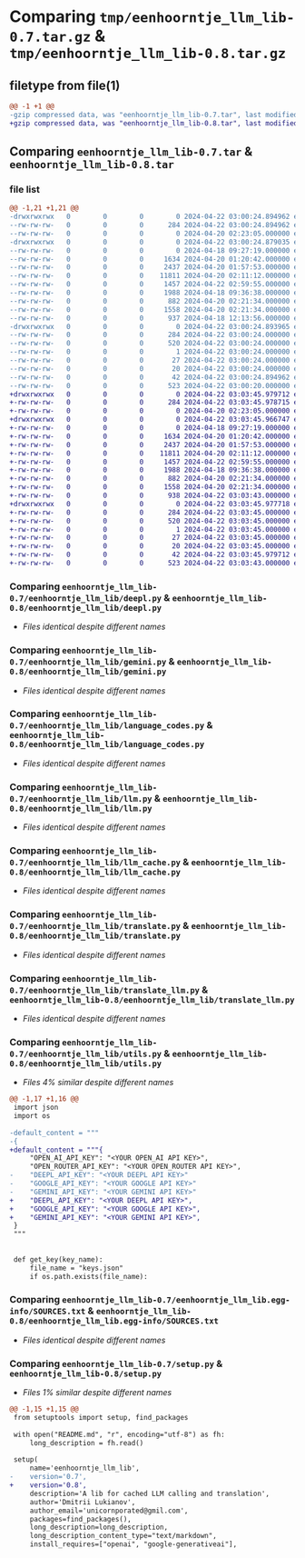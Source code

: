 # Comparing `tmp/eenhoorntje_llm_lib-0.7.tar.gz` & `tmp/eenhoorntje_llm_lib-0.8.tar.gz`

## filetype from file(1)

```diff
@@ -1 +1 @@
-gzip compressed data, was "eenhoorntje_llm_lib-0.7.tar", last modified: Mon Apr 22 03:00:24 2024, max compression
+gzip compressed data, was "eenhoorntje_llm_lib-0.8.tar", last modified: Mon Apr 22 03:03:45 2024, max compression
```

## Comparing `eenhoorntje_llm_lib-0.7.tar` & `eenhoorntje_llm_lib-0.8.tar`

### file list

```diff
@@ -1,21 +1,21 @@
-drwxrwxrwx   0        0        0        0 2024-04-22 03:00:24.894962 eenhoorntje_llm_lib-0.7/
--rw-rw-rw-   0        0        0      284 2024-04-22 03:00:24.894962 eenhoorntje_llm_lib-0.7/PKG-INFO
--rw-rw-rw-   0        0        0        0 2024-04-20 02:23:05.000000 eenhoorntje_llm_lib-0.7/README.md
-drwxrwxrwx   0        0        0        0 2024-04-22 03:00:24.879035 eenhoorntje_llm_lib-0.7/eenhoorntje_llm_lib/
--rw-rw-rw-   0        0        0        0 2024-04-18 09:27:19.000000 eenhoorntje_llm_lib-0.7/eenhoorntje_llm_lib/__init__.py
--rw-rw-rw-   0        0        0     1634 2024-04-20 01:20:42.000000 eenhoorntje_llm_lib-0.7/eenhoorntje_llm_lib/deepl.py
--rw-rw-rw-   0        0        0     2437 2024-04-20 01:57:53.000000 eenhoorntje_llm_lib-0.7/eenhoorntje_llm_lib/gemini.py
--rw-rw-rw-   0        0        0    11811 2024-04-20 02:11:12.000000 eenhoorntje_llm_lib-0.7/eenhoorntje_llm_lib/language_codes.py
--rw-rw-rw-   0        0        0     1457 2024-04-22 02:59:55.000000 eenhoorntje_llm_lib-0.7/eenhoorntje_llm_lib/llm.py
--rw-rw-rw-   0        0        0     1988 2024-04-18 09:36:38.000000 eenhoorntje_llm_lib-0.7/eenhoorntje_llm_lib/llm_cache.py
--rw-rw-rw-   0        0        0      882 2024-04-20 02:21:34.000000 eenhoorntje_llm_lib-0.7/eenhoorntje_llm_lib/translate.py
--rw-rw-rw-   0        0        0     1558 2024-04-20 02:21:34.000000 eenhoorntje_llm_lib-0.7/eenhoorntje_llm_lib/translate_llm.py
--rw-rw-rw-   0        0        0      937 2024-04-18 12:13:56.000000 eenhoorntje_llm_lib-0.7/eenhoorntje_llm_lib/utils.py
-drwxrwxrwx   0        0        0        0 2024-04-22 03:00:24.893965 eenhoorntje_llm_lib-0.7/eenhoorntje_llm_lib.egg-info/
--rw-rw-rw-   0        0        0      284 2024-04-22 03:00:24.000000 eenhoorntje_llm_lib-0.7/eenhoorntje_llm_lib.egg-info/PKG-INFO
--rw-rw-rw-   0        0        0      520 2024-04-22 03:00:24.000000 eenhoorntje_llm_lib-0.7/eenhoorntje_llm_lib.egg-info/SOURCES.txt
--rw-rw-rw-   0        0        0        1 2024-04-22 03:00:24.000000 eenhoorntje_llm_lib-0.7/eenhoorntje_llm_lib.egg-info/dependency_links.txt
--rw-rw-rw-   0        0        0       27 2024-04-22 03:00:24.000000 eenhoorntje_llm_lib-0.7/eenhoorntje_llm_lib.egg-info/requires.txt
--rw-rw-rw-   0        0        0       20 2024-04-22 03:00:24.000000 eenhoorntje_llm_lib-0.7/eenhoorntje_llm_lib.egg-info/top_level.txt
--rw-rw-rw-   0        0        0       42 2024-04-22 03:00:24.894962 eenhoorntje_llm_lib-0.7/setup.cfg
--rw-rw-rw-   0        0        0      523 2024-04-22 03:00:20.000000 eenhoorntje_llm_lib-0.7/setup.py
+drwxrwxrwx   0        0        0        0 2024-04-22 03:03:45.979712 eenhoorntje_llm_lib-0.8/
+-rw-rw-rw-   0        0        0      284 2024-04-22 03:03:45.978715 eenhoorntje_llm_lib-0.8/PKG-INFO
+-rw-rw-rw-   0        0        0        0 2024-04-20 02:23:05.000000 eenhoorntje_llm_lib-0.8/README.md
+drwxrwxrwx   0        0        0        0 2024-04-22 03:03:45.966747 eenhoorntje_llm_lib-0.8/eenhoorntje_llm_lib/
+-rw-rw-rw-   0        0        0        0 2024-04-18 09:27:19.000000 eenhoorntje_llm_lib-0.8/eenhoorntje_llm_lib/__init__.py
+-rw-rw-rw-   0        0        0     1634 2024-04-20 01:20:42.000000 eenhoorntje_llm_lib-0.8/eenhoorntje_llm_lib/deepl.py
+-rw-rw-rw-   0        0        0     2437 2024-04-20 01:57:53.000000 eenhoorntje_llm_lib-0.8/eenhoorntje_llm_lib/gemini.py
+-rw-rw-rw-   0        0        0    11811 2024-04-20 02:11:12.000000 eenhoorntje_llm_lib-0.8/eenhoorntje_llm_lib/language_codes.py
+-rw-rw-rw-   0        0        0     1457 2024-04-22 02:59:55.000000 eenhoorntje_llm_lib-0.8/eenhoorntje_llm_lib/llm.py
+-rw-rw-rw-   0        0        0     1988 2024-04-18 09:36:38.000000 eenhoorntje_llm_lib-0.8/eenhoorntje_llm_lib/llm_cache.py
+-rw-rw-rw-   0        0        0      882 2024-04-20 02:21:34.000000 eenhoorntje_llm_lib-0.8/eenhoorntje_llm_lib/translate.py
+-rw-rw-rw-   0        0        0     1558 2024-04-20 02:21:34.000000 eenhoorntje_llm_lib-0.8/eenhoorntje_llm_lib/translate_llm.py
+-rw-rw-rw-   0        0        0      938 2024-04-22 03:03:43.000000 eenhoorntje_llm_lib-0.8/eenhoorntje_llm_lib/utils.py
+drwxrwxrwx   0        0        0        0 2024-04-22 03:03:45.977718 eenhoorntje_llm_lib-0.8/eenhoorntje_llm_lib.egg-info/
+-rw-rw-rw-   0        0        0      284 2024-04-22 03:03:45.000000 eenhoorntje_llm_lib-0.8/eenhoorntje_llm_lib.egg-info/PKG-INFO
+-rw-rw-rw-   0        0        0      520 2024-04-22 03:03:45.000000 eenhoorntje_llm_lib-0.8/eenhoorntje_llm_lib.egg-info/SOURCES.txt
+-rw-rw-rw-   0        0        0        1 2024-04-22 03:03:45.000000 eenhoorntje_llm_lib-0.8/eenhoorntje_llm_lib.egg-info/dependency_links.txt
+-rw-rw-rw-   0        0        0       27 2024-04-22 03:03:45.000000 eenhoorntje_llm_lib-0.8/eenhoorntje_llm_lib.egg-info/requires.txt
+-rw-rw-rw-   0        0        0       20 2024-04-22 03:03:45.000000 eenhoorntje_llm_lib-0.8/eenhoorntje_llm_lib.egg-info/top_level.txt
+-rw-rw-rw-   0        0        0       42 2024-04-22 03:03:45.979712 eenhoorntje_llm_lib-0.8/setup.cfg
+-rw-rw-rw-   0        0        0      523 2024-04-22 03:03:43.000000 eenhoorntje_llm_lib-0.8/setup.py
```

### Comparing `eenhoorntje_llm_lib-0.7/eenhoorntje_llm_lib/deepl.py` & `eenhoorntje_llm_lib-0.8/eenhoorntje_llm_lib/deepl.py`

 * *Files identical despite different names*

### Comparing `eenhoorntje_llm_lib-0.7/eenhoorntje_llm_lib/gemini.py` & `eenhoorntje_llm_lib-0.8/eenhoorntje_llm_lib/gemini.py`

 * *Files identical despite different names*

### Comparing `eenhoorntje_llm_lib-0.7/eenhoorntje_llm_lib/language_codes.py` & `eenhoorntje_llm_lib-0.8/eenhoorntje_llm_lib/language_codes.py`

 * *Files identical despite different names*

### Comparing `eenhoorntje_llm_lib-0.7/eenhoorntje_llm_lib/llm.py` & `eenhoorntje_llm_lib-0.8/eenhoorntje_llm_lib/llm.py`

 * *Files identical despite different names*

### Comparing `eenhoorntje_llm_lib-0.7/eenhoorntje_llm_lib/llm_cache.py` & `eenhoorntje_llm_lib-0.8/eenhoorntje_llm_lib/llm_cache.py`

 * *Files identical despite different names*

### Comparing `eenhoorntje_llm_lib-0.7/eenhoorntje_llm_lib/translate.py` & `eenhoorntje_llm_lib-0.8/eenhoorntje_llm_lib/translate.py`

 * *Files identical despite different names*

### Comparing `eenhoorntje_llm_lib-0.7/eenhoorntje_llm_lib/translate_llm.py` & `eenhoorntje_llm_lib-0.8/eenhoorntje_llm_lib/translate_llm.py`

 * *Files identical despite different names*

### Comparing `eenhoorntje_llm_lib-0.7/eenhoorntje_llm_lib/utils.py` & `eenhoorntje_llm_lib-0.8/eenhoorntje_llm_lib/utils.py`

 * *Files 4% similar despite different names*

```diff
@@ -1,17 +1,16 @@
 import json
 import os
 
-default_content = """
-{
+default_content = """{
     "OPEN_AI_API_KEY": "<YOUR OPEN_AI API KEY>",
     "OPEN_ROUTER_API_KEY": "<YOUR OPEN_ROUTER API KEY>",
-    "DEEPL_API_KEY": "<YOUR DEEPL API KEY>"
-    "GOOGLE_API_KEY": "<YOUR GOOGLE API KEY>"
-    "GEMINI_API_KEY": "<YOUR GEMINI API KEY>"
+    "DEEPL_API_KEY": "<YOUR DEEPL API KEY>",
+    "GOOGLE_API_KEY": "<YOUR GOOGLE API KEY>",
+    "GEMINI_API_KEY": "<YOUR GEMINI API KEY>",
 }
 """
 
 
 def get_key(key_name):
     file_name = "keys.json"
     if os.path.exists(file_name):
```

### Comparing `eenhoorntje_llm_lib-0.7/eenhoorntje_llm_lib.egg-info/SOURCES.txt` & `eenhoorntje_llm_lib-0.8/eenhoorntje_llm_lib.egg-info/SOURCES.txt`

 * *Files identical despite different names*

### Comparing `eenhoorntje_llm_lib-0.7/setup.py` & `eenhoorntje_llm_lib-0.8/setup.py`

 * *Files 1% similar despite different names*

```diff
@@ -1,15 +1,15 @@
 from setuptools import setup, find_packages
 
 with open("README.md", "r", encoding="utf-8") as fh:
     long_description = fh.read()
 
 setup(
     name='eenhoorntje_llm_lib',
-    version='0.7',
+    version='0.8',
     description='A lib for cached LLM calling and translation',
     author='Dmitrii Lukianov',
     author_email='unicornporated@gmil.com',
     packages=find_packages(),
     long_description=long_description,
     long_description_content_type="text/markdown",
     install_requires=["openai", "google-generativeai"],
```

